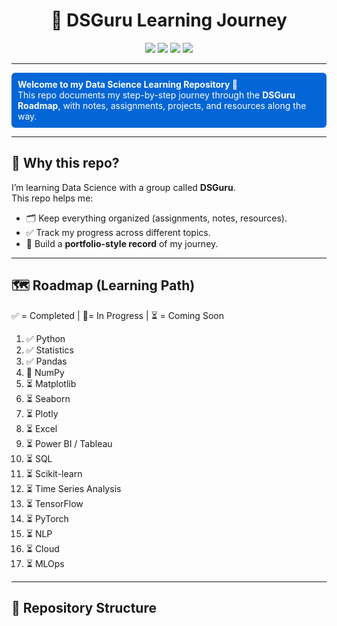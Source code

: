 <h1 align="center">📘 DSGuru Learning Journey</h1>

<p align="center">
  <img src="https://img.shields.io/badge/PROGRESS-4%2F17%20COMPLETED-brightgreen?style=for-the-badge"/>
  <img src="https://img.shields.io/badge/PYTHON-3.10-blue?style=for-the-badge&logo=python&logoColor=white"/>
  <img src="https://img.shields.io/badge/JUPYTER-NOTEBOOK-orange?style=for-the-badge&logo=jupyter&logoColor=white"/>
  <img src="https://img.shields.io/badge/LICENSE-MCS-lightgrey?style=for-the-badge"/>
</p>

---

<p style="background-color:#0366d6; color:white; padding:10px; border-radius:6px;">
<b>Welcome to my Data Science Learning Repository 🚀</b><br>
This repo documents my step-by-step journey through the <b>DSGuru Roadmap</b>, with notes, assignments, projects, and resources along the way.
</p>

---

## 🌱 Why this repo?

I’m learning Data Science with a group called <b>DSGuru</b>.  
This repo helps me:

- 🗂️ Keep everything organized (assignments, notes, resources).
- ✅ Track my progress across different topics.
- 💼 Build a <b>portfolio-style record</b> of my journey.

---

## 🗺️ Roadmap (Learning Path)

<span>✅ = Completed | 🔄= In&nbsp;Progress | ⏳ = Coming Soon</span>

<ol>
  <li>✅ Python</li>
  <li>✅ Statistics</li>
  <li>✅ Pandas</li>
  <li>🔄 NumPy</li>
  <li>⏳ Matplotlib</li>
  <li>⏳ Seaborn</li>
  <li>⏳ Plotly</li>
  <li>⏳ Excel</li>
  <li>⏳ Power BI / Tableau</li>
  <li>⏳ SQL</li>
  <li>⏳ Scikit-learn</li>
  <li>⏳ Time Series Analysis</li>
  <li>⏳ TensorFlow</li>
  <li>⏳ PyTorch</li>
  <li>⏳ NLP</li>
  <li>⏳ Cloud</li>
  <li>⏳ MLOps</li>
</ol>

---

## 📂 Repository Structure

<!-- apni repository ki folders/files yahan list kar sakte ho -->




